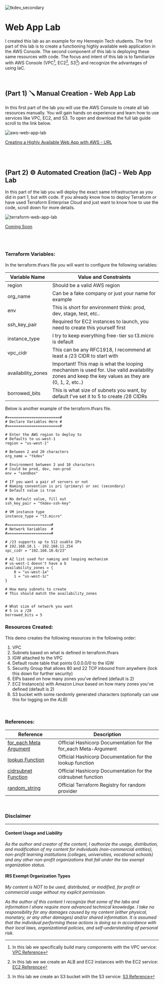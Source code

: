 
![tkdev_secondary](https://github.com/user-attachments/assets/45692378-8f3e-4df0-adb4-74b4d047a0d8)

# Web App Lab

I created this lab as an example for my Hennepin Tech students. The first part of this lab is to create a functioning highly available web application in the AWS Console. The second component of this lab is deploying these same resources with code. The focus and intent of this lab is to familiarize with AWS Console (VPC[^1], EC2[^2], S3[^3]) and recognize the advantages of using IaC.  

[^1]: In this lab we specifically build many components with the VPC service: [VPC Reference](https://docs.aws.amazon.com/vpc/latest/userguide/what-is-amazon-vpc.html)
[^2]: In this lab we we create an ALB and EC2 instances with the EC2 service: [EC2 Reference](https://docs.aws.amazon.com/AWSEC2/latest/UserGuide/concepts.html)
[^3]: In this lab we create an S3 bucket with the S3 service: [S3 Reference](https://docs.aws.amazon.com/AmazonS3/latest/userguide/Welcome.html)

<br>

## (Part 1) 🪛 Manual Creation - Web App Lab

In this first part of the lab you will use the AWS Console to create all lab resources manually. You will gain hands on experience and learn how to use services like VPC, EC2, and S3. To open and download the full lab guide scroll to the link below.

![aws-web-app-lab](https://github.com/user-attachments/assets/f7cf8534-6de9-4748-bc52-3e3efc02daa6)

[Creating a Highly Available Web App with AWS - URL](https://tkdev-content.s3.us-east-1.amazonaws.com/Cloud/tkdev-webapp-w-lb-lab.pdf)


<br>
<br>

## (Part 2) ⚙️ Automated Creation (IaC) - Web App Lab

In this part of the lab you will deploy the exact same infrastructure as you did in part 1, but with code. If you already know how to deploy Terraform or have used Terraform Enterprise Cloud and just want to know how to use the code, scroll down for more details. 

![terraform-web-app-lab](https://github.com/user-attachments/assets/3435a582-6d4c-4ddb-b380-a79658f96bca)

[Coming Soon]()

<br>
<br>

### Terraform Variables:

In the terraform.tfvars file you will want to configure the following variables:

| Variable Name | Value and Constraints |
| ---------------|------------------------------|
| region | Should be a valid AWS region |
| org_name | Can be a fake company or just your name for example | 
| env | This is short for environment think: prod, dev, stage, test, etc.. | 
| ssh_key_pair | Required for EC2 instances to launch, you need to create this yourself first |
| instance_type | I try to keep everything free-tier so t3.micro is default | 
| vpc_cidr | This can be any RFC1918, I recommend at least a /23 CIDR to start with |
| availability_zones | Important! This map is what the looping mechanism is used for. Use valid availability zones and keep the key values as they are (0, 1, 2, etc..) |
| borrowed_bits | This is what size of subnets you want, by default I've set it to 5 to create /28 CIDRs | 

Below is another example of the terraform.tfvars file.

```
#========================#
# Declare Variables Here #
#========================#

# Enter the AWS region to deploy to
# Defaults to us-west-1
region = "us-west-1"

# Between 2 and 20 characters
org_name = "tkdev"

# Environment between 3 and 10 characters
# Could be prod, dev, non-prod
env = "sandbox"

# If you want a pair of servers or not
# Naming convention is pri (primary) or sec (secondary)
# Default value is true

# No default value, fill out
ssh_key_pair = "tkdev-ssh-key"

# VM instance type
instance_type = "t3.micro"

#====================#
# Network Variables  #
#====================#

# /23 supports up to 512 usable IPs
# 192.168.10.1 - 192.168.11.254
vpc_cidr = "192.168.10.0/23"

# AZ list used for naming and looping mechanism
# us-west-1 doesn't have a b
availability_zones = {
    0 = "us-west-1a"
    1 = "us-west-1c"
}

# How many subnets to create
# This should match the availability_zones


# What size of network you want
# 5 is a /28
borrowed_bits = 5

```
### Resources Created:
This demo creates the following resources in the following order:

1. VPC
2. Subnets based on what is defined in terraform.tfvars
3. IGW attached to the VPC
4. Default route table that points 0.0.0.0/0 to the IGW
5. Security Group that allows 80 and 22 TCP inbound from anywhere (lock this down for further security)
6. EIPs based on how many zones you've defined (default is 2)
7. EC2 Instance(s) with Amazon Linux based on how many zones you've defined (default is 2)
8. S3 bucket with some randomly generated characters (optionally can use this for logging on the ALB) 


<br>

### References:

| Reference      | Description   | 
| ---------------|---------------|
| [for_each Meta Argument](https://developer.hashicorp.com/terraform/language/meta-arguments/for_each)| Official Hashicorp Documentation for the for_each Meta-Argument
| [lookup Function](https://developer.hashicorp.com/terraform/language/functions/lookup) | Official Hashicorp Documentation for the lookup function
| [cidrsubnet Function](https://developer.hashicorp.com/terraform/language/functions/cidrsubnet) | Official Hashicorp Documentation for the cidrsubnet function
| [random_string](https://registry.terraform.io/providers/hashicorp/random/3.0.0/docs/resources/string) | Official Terraform Registry for random provider

<br>

### Disclaimer
---
#### Content Usage and Liability

*As the author and creator of the content, I authorize the usage, distribution, and modification of my content for individuals (non-commercial entities), non-profit learning institutions (colleges, universities, vocational schools) and any other non-profit organizations that fall under the tax exempt organization status.*

#### IRS Exempt Organization Types

*My content is NOT to be used, distributed, or modified, for profit or commercial usage without my explicit permission.*

*As the author of this content I recognize that some of the labs and information I share require more advanced technical knowledge. I take no responsibility for any damages caused by my content (either physical, monetary, or any other damages) and/or shared information. It is assumed that the individual performing these actions is doing so in accordance with their local laws, organizational policies, and self-understanding of personal risk.*
